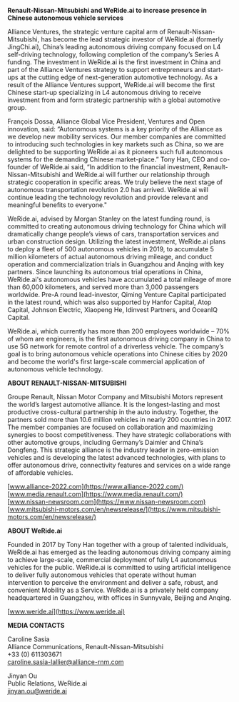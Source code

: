 **Renault-Nissan-Mitsubishi and WeRide.ai to increase presence in Chinese autonomous vehicle services**

Alliance Ventures, the strategic venture capital arm of Renault-Nissan-Mitsubishi, has become the lead strategic investor of WeRide.ai (formerly JingChi.ai), China’s leading autonomous driving company focused on L4 self-driving technology, following completion of the company’s Series A funding.
The investment in WeRide.ai is the first investment in China and part of the Alliance Ventures strategy to support entrepreneurs and start-ups at the cutting edge of next-generation automotive technology.
As a result of the Alliance Ventures support, WeRide.ai will become the first Chinese start-up specializing in L4 autonomous driving to receive investment from and form strategic partnership with a global automotive group.

François Dossa, Alliance Global Vice President, Ventures and Open innovation, said: “Autonomous systems is a key priority of the Alliance as we develop new mobility services. Our member companies are committed to introducing such technologies in key markets such as China, so we are delighted to be supporting WeRide.ai as it pioneers such full autonomous systems for the demanding Chinese market-place.”
Tony Han, CEO and co-founder of WeRide.ai said, “In addition to the financial investment, Renault-Nissan-Mitsubishi and WeRide.ai will further our relationship through strategic cooperation in specific areas.  We truly believe the next stage of autonomous transportation revolution 2.0 has arrived. WeRide.ai will continue leading the technology revolution and provide relevant and meaningful benefits to everyone."

WeRide.ai, advised by Morgan Stanley on the latest funding round, is committed to creating autonomous driving technology for China which will dramatically change people’s views of cars, transportation services and urban construction design.
Utilizing the latest investment, WeRide.ai plans to deploy a fleet of 500 autonomous vehicles in 2019, to accumulate 5 million kilometers of actual autonomous driving mileage, and conduct operation and commercialization trials in Guangzhou and Anqing with key partners. Since launching its autonomous trial operations in China, WeRide.ai's autonomous vehicles have accumulated a total mileage of more than 60,000 kilometers, and served more than 3,000 passengers worldwide.
Pre-A round lead-investor, Qiming Venture Capital participated in the latest round, which was also supported by Hanfor Capital, Atop Capital, Johnson Electric, Xiaopeng He, Idinvest Partners, and OceanIQ Capital. 

WeRide.ai, which currently has more than 200 employees worldwide – 70% of whom are engineers, is the first autonomous driving company in China to use 5G network for remote control of a driverless vehicle. The company’s goal is to bring autonomous vehicle operations into Chinese cities by 2020 and become the world's first large-scale commercial application of autonomous vehicle technology.

**ABOUT RENAULT-NISSAN-MITSUBISHI**

Groupe Renault, Nissan Motor Company and Mitsubishi Motors represent the world’s largest automotive alliance. It is the longest-lasting and most productive cross-cultural partnership in the auto industry. Together, the partners sold more than 10.6 million vehicles in nearly 200 countries in 2017. The member companies are focused on collaboration and maximizing synergies to boost competitiveness. They have strategic collaborations with other automotive groups, including Germany’s Daimler and China’s Dongfeng. This strategic alliance is the industry leader in zero-emission vehicles and is developing the latest advanced technologies, with plans to offer autonomous drive, connectivity features and services on a wide range of affordable vehicles.

[www.alliance-2022.com](https://www.alliance-2022.com/)
<br>
[www.media.renault.com](https://www.media.renault.com/)
<br>
[www.nissan-newsroom.com](https://www.nissan-newsroom.com)
<br>
[www.mitsubishi-motors.com/en/newsrelease/](https://www.mitsubishi-motors.com/en/newsrelease/)

**ABOUT WeRide.ai**

Founded in 2017 by Tony Han together with a group of talented individuals, WeRide.ai has emerged as the leading autonomous driving company aiming to achieve large-scale, commercial deployment of fully L4 autonomous vehicles for the public. WeRide.ai is committed to using artificial intelligence to deliver fully autonomous vehicles that operate without human intervention to perceive the environment and deliver a safe, robust, and convenient Mobility as a Service. WeRide.ai is a privately held company headquartered in Guangzhou, with offices in Sunnyvale, Beijing and Anqing.

[www.weride.ai](https://www.weride.ai)

**MEDIA CONTACTS**

Caroline Sasia
<br>
Alliance Communications, Renault-Nissan-Mitsubishi
<br>
+33 (0) 611303671
<br>
caroline.sasia-lallier@alliance-rnm.com 


Jinyan Ou
<br>
Public Relations, WeRide.ai
<br>
jinyan.ou@weride.ai 
